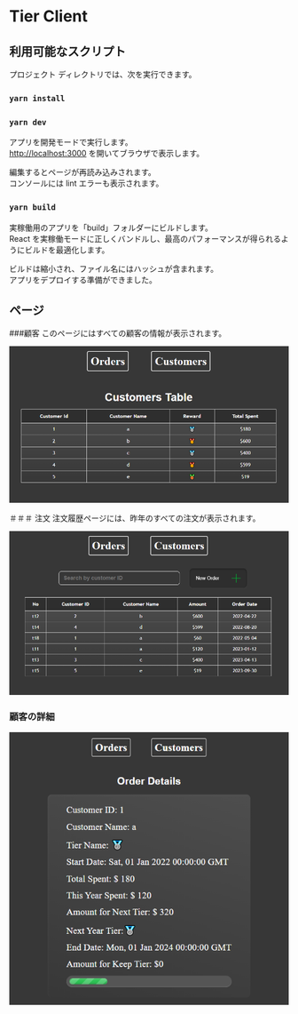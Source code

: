 # Tier Client

## 利用可能なスクリプト

プロジェクト ディレクトリでは、次を実行できます。

### `yarn install`

### `yarn dev`

アプリを開発モードで実行します。\
[http://localhost:3000](http://localhost:3000) を開いてブラウザで表示します。

編集するとページが再読み込みされます。\
コンソールには lint エラーも表示されます。

### `yarn build`

実稼働用のアプリを「build」フォルダーにビルドします。\
React を実稼働モードに正しくバンドルし、最高のパフォーマンスが得られるようにビルドを最適化します。

ビルドは縮小され、ファイル名にはハッシュが含まれます。\
アプリをデプロイする準備ができました。

## ページ

###顧客
このページにはすべての顧客の情報が表示されます。

![構造](customers.png)

＃＃＃ 注文
注文履歴ページには、昨年のすべての注文が表示されます。

![構造](order.png)

### 顧客の詳細
![構造](customerdetail.png)
